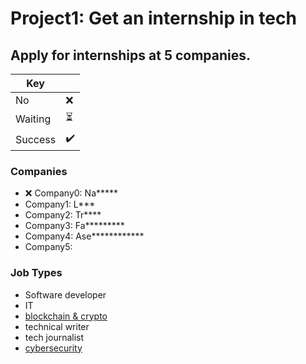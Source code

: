 
# Project1: Get an internship in tech 

## Apply for internships at 5 companies. 


|Key||
|------|-----|
| No | ❌ |
|Waiting| ⏳ |
|Success| ✔️ |

### Companies
* ❌ Company0: Na*****
* Company1: L***
* Company2: Tr****
* Company3: Fa*********
* Company4: Ase************
* Company5:

### Job Types
* Software developer
* IT
* [blockchain & crypto](https://www.indeed.com/jobs?q=Web3&start=10&vjk=0c004d8ac3f024be)
* technical writer
* tech journalist
* [cybersecurity](https://www.indeed.com/q-Cyber-Security-Internship-jobs.html?vjk=d75291caae685c8e)
